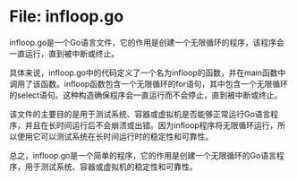 # File: infloop.go

infloop.go是一个Go语言文件，它的作用是创建一个无限循环的程序，该程序会一直运行，直到被中断或终止。

具体来说，infloop.go中的代码定义了一个名为infloop的函数，并在main函数中调用了该函数。infloop函数包含一个无限循环的for语句，其中包含一个无限循环的select语句。这种构造确保程序会一直运行而不会停止，直到被中断或终止。

该文件的主要目的是用于测试系统、容器或虚拟机是否能够正常运行Go语言程序，并且在长时间运行后不会崩溃或出错。因为infloop程序将无限循环运行，所以使用它可以测试系统在长时间运行时的稳定性和可靠性。

总之，infloop.go是一个简单的程序，它的作用是创建一个无限循环的Go语言程序，用于测试系统、容器或虚拟机的稳定性和可靠性。

